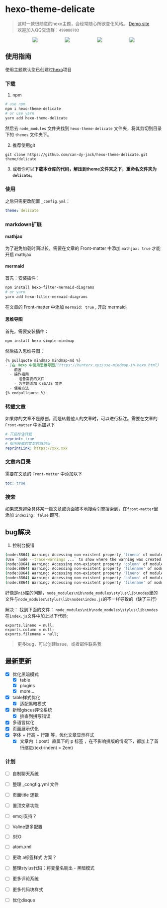 # hexo-theme-delicate

> 这时一款很随意的hexo主题，会经常随心所欲变化风格。
> [Demo site](https://kartjim.top/delicate)  
> 欢迎加入QQ交流群：`499080703`

<div style="display:flex;justify-content: space-evenly;">
<a href="https://nodejs.org"><img src="https://img.shields.io/badge/node-%3E%3D10.9.0-blue"></a>
<a href="https://hexo.io"><img src="https://img.shields.io/badge/hexo-4.3.0-brightgreen"></a>
<a href="https://github.com/can-dy-jack/hexo-theme-delicate/blob/master/LICENSE"><img src="https://img.shields.io/badge/license-MIT-orange"></a>
<a href="https://github.com/can-dy-jack/hexo-theme-delicate"><img src="https://img.shields.io/badge/delicate-3-%23f8e5af"></a>
</div>

## 使用指南

使用主题默认您已创建过[hexo](https://hexo.io)项目

### 下载

1. npm

```bash
# use npm
npm i hexo-theme-delicate
# or use yarn
yarn add hexo-theme-delicate
```

然后去 `node_modules` 文件夹找到 `hexo-theme-delicate` 文件夹，将其剪切到目录下的 `themes` 文件夹下。

2. 推荐使用git

```git
git clone https://github.com/can-dy-jack/hexo-theme-delicate.git theme/delicate
```

3. 或者你可以**下载本仓库的代码，解压到theme文件夹之下，重命名文件夹为`delicate`。**

### 使用

之后只需更改配置 `_config.yml`：

```yml
theme: delicate
```
### markdown扩展

#### mathjax
为了避免加载时间过长，需要在文章的 Front-matter 中添加 `mathjax: true` 才能开启 mathjax

#### mermaid
首先：安装插件：
```bash
npm install hexo-filter-mermaid-diagrams
# or yarn
yarn add hexo-filter-mermaid-diagrams
```

在文章的 Front-matter 中添加 `mermaid: true` , 开启 mermaid。

#### 思维导图

首先，需要安装插件：

```bash
npm install hexo-simple-mindmap
```

然后插入思维导图：

```markdown
{% pullquote mindmap mindmap-md %}
- [在 Hexo 中使用思维导图](https://hunterx.xyz/use-mindmap-in-hexo.html)
  - 前言
  - 操作指南
    - 准备需要的文件
    - 为主题添加 CSS/JS 文件
  - 使用方法
{% endpullquote %}
```

### 转载文章
如果你的文章不是原创，而是转载他人的文章时，可以进行标注。需要在文章的 `Front-matter` 中添加以下
``` yml
# 开启标注转载
reprint: true
# 指明转载的文章的原地址
reprintLink: https://xxx.xxx
```

### 文章内目录

需要在文章的 `Front-matter` 中添加以下
```yml
toc: true
```
### 搜索

如果您想避免具体某一篇文章或页面被本地搜索引擎搜索到，在`front-matter`里添加 `indexing: false` 即可。

## bug解决

1. 控制台报错
```bash
(node:8864) Warning: Accessing non-existent property 'lineno' of module exports inside circular dependency
(Use `node --trace-warnings ...` to show where the warning was created)
(node:8864) Warning: Accessing non-existent property 'column' of module exports inside circular dependency
(node:8864) Warning: Accessing non-existent property 'filename' of module exports inside circular dependency
(node:8864) Warning: Accessing non-existent property 'lineno' of module exports inside circular dependency
(node:8864) Warning: Accessing non-existent property 'column' of module exports inside circular dependency
(node:8864) Warning: Accessing non-existent property 'filename' of module exports inside circular dependency
```
好像是`nib`库的问题，`node_modules\nib\node_modules\stylus\lib\nodes`里的文件与`node_modules\stylus\lib\nodes\index.js`的不一样导致的（缺了三行）

解决：
找到下面的文件：
`node_modules\nib\node_modules\stylus\lib\nodes`
在`index.js`文件中加上以下代码:
```
exports.lineno = null;
exports.column = null;
exports.filename = null;
```

> 更多bug，可以创建issue，或者邮件联系我

## 最新更新

- [x] 优化黑暗模式
  - [x] table
  - [x] plugins
  - [x] more...
- [x] table样式优化
  - [x] 适配黑暗模式
- [x] 新增giscus评论系统
  - [x] 排查到拼写错误
- [x] 多语言优化
- [x] 页面展示优化
- [x] 字体 + 行高 + 行距 等，优化文章显示样式
  - [x] 文章内（.post）直属下的 p 标签 ，在不影响排版的情况下，都加上了首行缩进(text-indent = 2em)

### 计划

- [ ] 自制聊天系统
- [ ] 整理 _congfig.yml 文件
- [ ] 页面title 逻辑
- [ ] 置顶文章功能
- [ ] emoji支持？
- [ ] Valine更多配置
- [ ] SEO
- [ ] atom.xml
- [ ] 更改 a标签样式 方案？
- [ ] 整理stylus代码：将变量名剔出 - 黑暗模式

- [ ] 更多评论系统
- [ ] 更多代码块样式
- [ ] 优化disque


